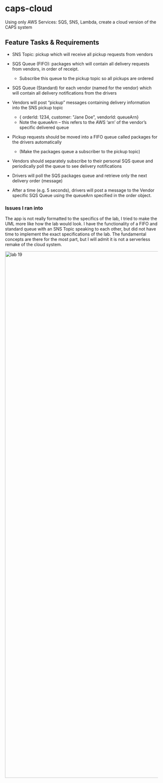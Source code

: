 # caps-cloud

Using only AWS Services: SQS, SNS, Lambda, create a cloud version of the CAPS system

## Feature Tasks & Requirements

- SNS Topic: pickup which will receive all pickup requests from vendors
- SQS Queue (FIFO): packages which will contain all delivery requests from vendors, in order of receipt.
  - Subscribe this queue to the pickup topic so all pickups are ordered
- SQS Queue (Standard) for each vendor (named for the vendor) which will contain all delivery notifications from the drivers

- Vendors will post “pickup” messages containing delivery information into the SNS pickup topic
  - { orderId: 1234, customer: "Jane Doe", vendorId: queueArn}
  - Note the queueArn – this refers to the AWS ‘arn’ of the vendor’s specific delivered queue
- Pickup requests should be moved into a FIFO queue called packages for the drivers automatically
  - (Make the packages queue a subscriber to the pickup topic)
- Vendors should separately subscribe to their personal SQS queue and periodically poll the queue to see delivery notifications

- Drivers will poll the SQS packages queue and retrieve only the next delivery order (message)
- After a time (e.g. 5 seconds), drivers will post a message to the Vendor specific SQS Queue using the queueArn specified in the order object.

### Issues I ran into

The app is not really formatted to the specifics of the lab, I tried to make the UML more like how the lab would look. I have the functionality of a FIFO and standard queue with an SNS Topic speaking to each other, but did not have time to implement the exact specifications of the lab. The fundamental concepts are there for the most part, but I will admit it is not a serverless remake of the cloud system.

<img width="1728" alt="lab 19" src="https://user-images.githubusercontent.com/91757275/163763646-5a1397a4-8495-46e9-a5d0-595cd45517c7.png">